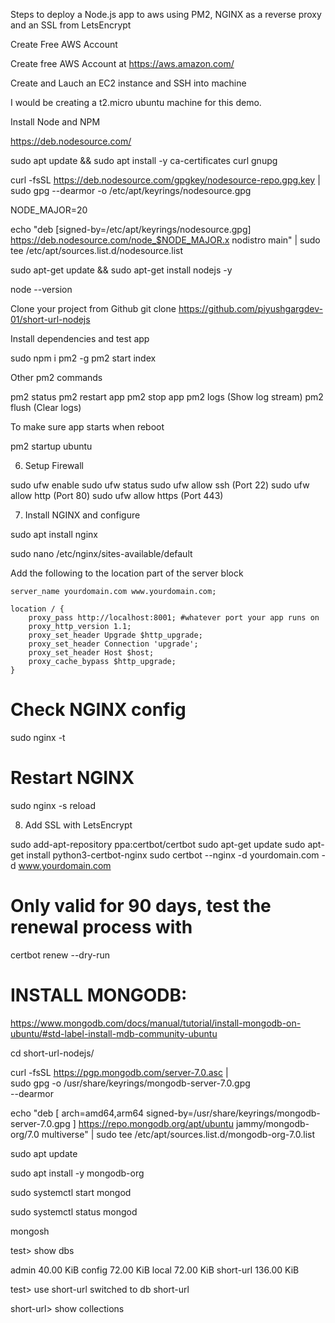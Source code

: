 Steps to deploy a Node.js app to aws using PM2, NGINX as a reverse proxy and an SSL from LetsEncrypt

Create Free AWS Account

Create free AWS Account at https://aws.amazon.com/

Create and Lauch an EC2 instance and SSH into machine

I would be creating a t2.micro ubuntu machine for this demo.

Install Node and NPM

https://deb.nodesource.com/

sudo apt update && sudo apt install -y ca-certificates curl gnupg

curl -fsSL https://deb.nodesource.com/gpgkey/nodesource-repo.gpg.key | sudo gpg --dearmor -o /etc/apt/keyrings/nodesource.gpg

NODE_MAJOR=20

echo "deb [signed-by=/etc/apt/keyrings/nodesource.gpg] https://deb.nodesource.com/node_$NODE_MAJOR.x nodistro main" | sudo tee /etc/apt/sources.list.d/nodesource.list

sudo apt-get update && sudo apt-get install nodejs -y

node --version

Clone your project from Github
git clone https://github.com/piyushgargdev-01/short-url-nodejs

Install dependencies and test app

sudo npm i pm2 -g pm2 start index

Other pm2 commands

pm2 status
pm2 restart app
pm2 stop app
pm2 logs (Show log stream)
pm2 flush (Clear logs)

To make sure app starts when reboot

pm2 startup ubuntu

6. Setup Firewall

sudo ufw enable
sudo ufw status
sudo ufw allow ssh (Port 22)
sudo ufw allow http (Port 80)
sudo ufw allow https (Port 443)

7. Install NGINX and configure

sudo apt install nginx

sudo nano /etc/nginx/sites-available/default

Add the following to the location part of the server block

    server_name yourdomain.com www.yourdomain.com;

    location / {
        proxy_pass http://localhost:8001; #whatever port your app runs on
        proxy_http_version 1.1;
        proxy_set_header Upgrade $http_upgrade;
        proxy_set_header Connection 'upgrade';
        proxy_set_header Host $host;
        proxy_cache_bypass $http_upgrade;
    }

# Check NGINX config

sudo nginx -t

# Restart NGINX

sudo nginx -s reload

8. Add SSL with LetsEncrypt

sudo add-apt-repository ppa:certbot/certbot
sudo apt-get update
sudo apt-get install python3-certbot-nginx
sudo certbot --nginx -d yourdomain.com -d www.yourdomain.com

# Only valid for 90 days, test the renewal process with

certbot renew --dry-run


# INSTALL MONGODB:

https://www.mongodb.com/docs/manual/tutorial/install-mongodb-on-ubuntu/#std-label-install-mdb-community-ubuntu

cd short-url-nodejs/

curl -fsSL https://pgp.mongodb.com/server-7.0.asc | \
   sudo gpg -o /usr/share/keyrings/mongodb-server-7.0.gpg \
   --dearmor

echo "deb [ arch=amd64,arm64 signed-by=/usr/share/keyrings/mongodb-server-7.0.gpg ] https://repo.mongodb.org/apt/ubuntu jammy/mongodb-org/7.0 multiverse" | sudo tee /etc/apt/sources.list.d/mongodb-org-7.0.list


sudo apt update

sudo apt install -y mongodb-org

sudo systemctl start mongod

sudo systemctl status mongod

mongosh

test> show dbs

admin       40.00 KiB
config      72.00 KiB
local       72.00 KiB
short-url  136.00 KiB


test> use short-url
switched to db short-url

short-url> show collections
